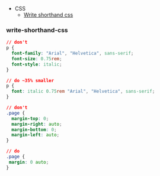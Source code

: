 
* CSS
  * [Write shorthand css](#write-shorthand-css)


### write-shorthand-css
```css
// don't
p {
  font-family: "Arial", "Helvetica", sans-serif;
  font-size: 0.75rem;
  font-style: italic;
}

// do ~35% smaller
p {
  font: italic 0.75rem "Arial", "Helvetica", sans-serif;
}

// don't
.page {
  margin-top: 0;
  margin-right: auto;
  margin-bottom: 0;
  margin-left: auto;
}

// do
.page {
 margin: 0 auto;
}
```
